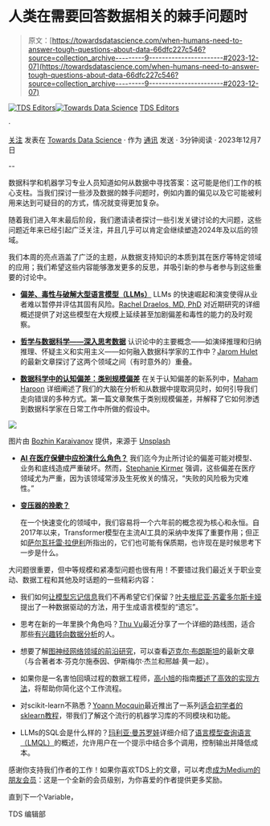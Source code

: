 # 人类在需要回答数据相关的棘手问题时

> 原文：[https://towardsdatascience.com/when-humans-need-to-answer-tough-questions-about-data-66dfc227c546?source=collection_archive---------9-----------------------#2023-12-07](https://towardsdatascience.com/when-humans-need-to-answer-tough-questions-about-data-66dfc227c546?source=collection_archive---------9-----------------------#2023-12-07)

[](https://towardsdatascience.medium.com/?source=post_page-----66dfc227c546--------------------------------)[![TDS Editors](../Images/4b2d1beaf4f6dcf024ffa6535de3b794.png)](https://towardsdatascience.medium.com/?source=post_page-----66dfc227c546--------------------------------)[](https://towardsdatascience.com/?source=post_page-----66dfc227c546--------------------------------)[![Towards Data Science](../Images/a6ff2676ffcc0c7aad8aaf1d79379785.png)](https://towardsdatascience.com/?source=post_page-----66dfc227c546--------------------------------) [TDS Editors](https://towardsdatascience.medium.com/?source=post_page-----66dfc227c546--------------------------------)

·

[关注](https://medium.com/m/signin?actionUrl=https%3A%2F%2Fmedium.com%2F_%2Fsubscribe%2Fuser%2F7e12c71dfa81&operation=register&redirect=https%3A%2F%2Ftowardsdatascience.com%2Fwhen-humans-need-to-answer-tough-questions-about-data-66dfc227c546&user=TDS+Editors&userId=7e12c71dfa81&source=post_page-7e12c71dfa81----66dfc227c546---------------------post_header-----------) 发表在 [Towards Data Science](https://towardsdatascience.com/?source=post_page-----66dfc227c546--------------------------------) · 作为 [通讯](https://towardsdatascience.com/newsletter?source=post_page-----66dfc227c546--------------------------------) 发送 · 3分钟阅读 · 2023年12月7日 [](https://medium.com/m/signin?actionUrl=https%3A%2F%2Fmedium.com%2F_%2Fvote%2Ftowards-data-science%2F66dfc227c546&operation=register&redirect=https%3A%2F%2Ftowardsdatascience.com%2Fwhen-humans-need-to-answer-tough-questions-about-data-66dfc227c546&user=TDS+Editors&userId=7e12c71dfa81&source=-----66dfc227c546---------------------clap_footer-----------)

--

[](https://medium.com/m/signin?actionUrl=https%3A%2F%2Fmedium.com%2F_%2Fbookmark%2Fp%2F66dfc227c546&operation=register&redirect=https%3A%2F%2Ftowardsdatascience.com%2Fwhen-humans-need-to-answer-tough-questions-about-data-66dfc227c546&source=-----66dfc227c546---------------------bookmark_footer-----------)

数据科学和机器学习专业人员知道如何从数据中寻找答案：这可能是他们工作的核心支柱。当我们探讨一些涉及数据的棘手问题时，例如内置的偏见以及它可能被利用来达到可疑目的的方式，情况就变得更加复杂。

随着我们进入年末最后阶段，我们邀请读者探讨一些引发关键讨论的大问题，这些问题近年来已经引起广泛关注，并且几乎可以肯定会继续塑造2024年及以后的领域。

我们本周的亮点涵盖了广泛的主题，从数据支持知识的本质到其在医疗等特定领域的应用；我们希望这些内容能够激发更多的反思，并吸引新的参与者参与到这些重要的讨论中。

+   [**偏差、毒性与破解大型语言模型（LLMs）**](/bias-toxicity-and-jailbreaking-large-language-models-llms-37cd71a3048f) LLMs 的快速崛起和演变使得从业者难以暂停并评估其固有风险。[Rachel Draelos, MD, PhD](https://medium.com/u/209c0f742bcf?source=post_page-----66dfc227c546--------------------------------) 对近期研究的详细概述提供了对这些模型在大规模上延续甚至加剧偏差和毒性的能力的及时观察。

+   [**哲学与数据科学——深入思考数据**](/philosophy-and-data-science-thinking-deeply-about-data-222cc9fbdcc5) 认识论中的主要概念——如演绎推理和归纳推理、怀疑主义和实用主义——如何融入数据科学家的工作中？[Jarom Hulet](https://medium.com/u/88982a88b4e5?source=post_page-----66dfc227c546--------------------------------) 的最新文章探讨了这两个领域之间（有时意外的）重叠。

+   [**数据科学中的认知偏差：类别规模偏差**](/cognitive-biases-in-data-science-the-category-size-bias-8dbd851608c3) 在关于认知偏差的新系列中，[Maham Haroon](https://medium.com/u/398c9514a58b?source=post_page-----66dfc227c546--------------------------------) 详细阐述了我们的大脑在分析和从数据中提取洞见时，如何引导我们走向错误的多种方式。第一篇文章聚焦于类别规模偏差，并解释了它如何渗透到数据科学家在日常工作中所做的假设中。

![](../Images/c67edaa61d47e29f7dc616cc36011318.png)

图片由 [Bozhin Karaivanov](https://unsplash.com/@bkaraivanov?utm_source=medium&utm_medium=referral) 提供，来源于 [Unsplash](https://unsplash.com/?utm_source=medium&utm_medium=referral)

+   [**AI 在医疗保健中应扮演什么角色？**](/what-role-should-ai-play-in-healthcare-7acaf9131278) 我们迄今为止所讨论的偏差可能对模型、业务和底线造成严重破坏。然而，[Stephanie Kirmer](https://medium.com/u/a8dc77209ef3?source=post_page-----66dfc227c546--------------------------------) 强调，这些偏差在医疗领域尤为严重，因为该领域常涉及生死攸关的情况，“失败的风险极为灾难性。”

+   [**变压器的挽歌？**](/a-requiem-for-the-transformer-297e6f14e189)

    在一个快速变化的领域中，我们容易将一个六年前的概念视为核心和永恒。自2017年以来，Transformer模型在主流AI工具的采纳中发挥了重要作用；但正如[萨尔瓦托雷·拉伊利](https://medium.com/u/f1a08d9452cd?source=post_page-----66dfc227c546--------------------------------)所指出的，它们也可能有保质期，也许现在是时候思考下一步是什么。

大问题很重要，但中等规模和紧凑型问题也很有用！不要错过我们最近关于职业变动、数据工程和其他及时话题的一些精彩内容：

+   我们如何[让模型忘记信息](/learn-to-unlearn-machines-6b0843dfc40f)我们不再希望它们保留？[叶夫根尼亚·苏霍多尔斯卡娅](https://medium.com/u/ab8927d88a52?source=post_page-----66dfc227c546--------------------------------)提出了一种数据驱动的方法，用于生成语言模型的“遗忘”。

+   思考在新的一年里换个角色吗？[Thu Vu](https://medium.com/u/4336ed7a3103?source=post_page-----66dfc227c546--------------------------------)最近分享了一个详细的路线图，适合那些[有兴趣转向数据分析](/how-to-transition-to-data-analytics-128a3dca54d5)的人。

+   想要了解[图神经网络领域的前沿研究](/co-operative-graph-neural-networks-34c59bf6805e)，可以查看[迈克尔·布朗斯坦](https://medium.com/u/7b1129ddd572?source=post_page-----66dfc227c546--------------------------------)的最新文章（与合著者本·芬克尔施泰因、伊斯梅尔·杰兰和邢越·黄一起）。

+   如果你是一名害怕回填过程的数据工程师，[高小旭](https://medium.com/u/2adc5a07e772?source=post_page-----66dfc227c546--------------------------------)的指南[概述了高效的实现方法](/demystify-data-backfilling-cf1713d7f7a3)，将帮助你简化这个工作流程。

+   对scikit-learn不熟悉？[Yoann Mocquin](https://medium.com/u/173731d06320?source=post_page-----66dfc227c546--------------------------------)最近推出了一系列[适合初学者的sklearn教程](/sklearn-tutorial-module-1-f31b3964a3b4)，带我们了解这个流行的机器学习库的不同模块和功能。

+   LLMs的SQL会是什么样的？[玛利亚·曼苏罗娃](https://medium.com/u/15a29a4fc6ad?source=post_page-----66dfc227c546--------------------------------)详细介绍了[语言模型查询语言（LMQL）](/lmql-sql-for-language-models-d7486d88c541)的概述，允许用户在一个提示中结合多个调用，控制输出并降低成本。

感谢你支持我们作者的工作！如果你喜欢TDS上的文章，可以考虑[成为Medium的朋友会员](https://blog.medium.com/become-a-friend-of-medium-dd2fa7bf16c3)：这是一个全新的会员级别，为你喜爱的作者提供更多奖励。

直到下一个Variable，

TDS 编辑部

